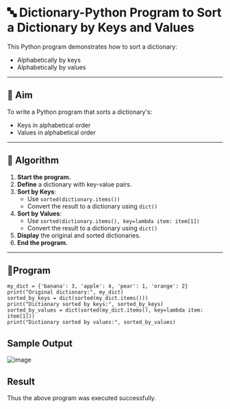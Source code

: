 # 🔤 Dictionary-Python Program to Sort a Dictionary by Keys and Values

This Python program demonstrates how to sort a dictionary:
- Alphabetically by keys
- Alphabetically by values

---

## 🎯 Aim

To write a Python program that sorts a dictionary's:
- Keys in alphabetical order
- Values in alphabetical order

---

## 🧠 Algorithm

1. **Start the program.**
2. **Define** a dictionary with key-value pairs.
3. **Sort by Keys**:
   - Use `sorted(dictionary.items())`
   - Convert the result to a dictionary using `dict()`
4. **Sort by Values**:
   - Use `sorted(dictionary.items(), key=lambda item: item[1])`
   - Convert the result to a dictionary using `dict()`
5. **Display** the original and sorted dictionaries.
6. **End the program.**

---

## 🧪Program
```
my_dict = {'banana': 3, 'apple': 4, 'pear': 1, 'orange': 2}
print("Original dictionary:", my_dict)
sorted_by_keys = dict(sorted(my_dict.items()))
print("Dictionary sorted by keys:", sorted_by_keys)
sorted_by_values = dict(sorted(my_dict.items(), key=lambda item: item[1]))
print("Dictionary sorted by values:", sorted_by_values)

```
## Sample Output
![image](https://github.com/user-attachments/assets/7a85cccf-58a4-4e03-8545-dbfb47e18b4a)

## Result
Thus the above program was executed successfully.
